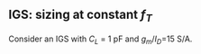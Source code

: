 ## IGS: sizing at constant $f_{T}$

Consider an IGS with $C_{L}$ = 1 pF and $g_{m}/I_{D}$=15 S/A. <br>
